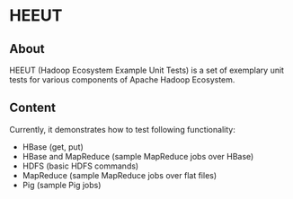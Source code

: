 HEEUT
=====

## About

HEEUT (Hadoop Ecosystem Example Unit Tests) is a set of exemplary unit tests for various components of Apache Hadoop Ecosystem.

## Content

Currently, it demonstrates how to test following functionality:

* HBase (get, put)
* HBase and MapReduce (sample MapReduce jobs over HBase)
* HDFS (basic HDFS commands)
* MapReduce (sample MapReduce jobs over flat files)
* Pig (sample Pig jobs)
